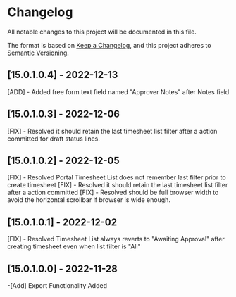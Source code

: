 # Changelog

All notable changes to this project will be documented in this file.

The format is based on [Keep a Changelog](https://keepachangelog.com/en/1.0.0/),
and this project adheres to [Semantic Versioning](https://semver.org/spec/v2.0.0.html).

## [15.0.1.0.4] - 2022-12-13
[ADD] - Added free form text field named "Approver Notes" after Notes field

## [15.0.1.0.3] - 2022-12-06
[FIX] - Resolved it should retain the last timesheet list filter after a action committed for draft status lines.

## [15.0.1.0.2] - 2022-12-05
[FIX] - Resolved Portal Timesheet List does not remember last filter prior to create timesheet
[FIX] - Resolved it should retain the last timesheet list filter after a action committed
[FIX] - Resolved should be full browser width to avoid the horizontal scrollbar if browser is wide enough.

## [15.0.1.0.1] - 2022-12-02
[FIX] - Resolved Timesheet List always reverts to "Awaiting Approval" after creating timesheet even when list filter is "All"

## [15.0.1.0.0] - 2022-11-28
-[Add] Export Functionality Added

